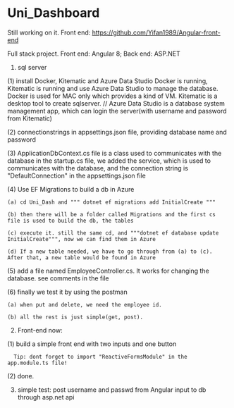 # Uni_Dashboard

Still working on it.
Front end:
https://github.com/Yifan1989/Angular-front-end

Full stack project.
Front end: Angular 8; Back end: ASP.NET

1. sql server

  (1) install Docker, Kitematic and Azure Data Studio
    Docker is running, Kitematic is running and use Azure Data Studio to manage the database.
    Docker is used for MAC only which provides a kind of VM.
    Kitematic is a desktop tool to create sqlserver. //
    Azure Data Studio is a database system management app, which can login the server(with username and password from Kitematic)

  (2) connectionstrings in appsettings.json file, providing database name and password

  (3) ApplicationDbContext.cs file is a class used to communicates with the database
      in the startup.cs file, we added the service, which is used to communicates with the database, and the connection string is "DefaultConnection" in the appsettings.json file

  (4) Use EF Migrations to build a db in Azure

    (a) cd Uni_Dash and """ dotnet ef migrations add InitialCreate """

    (b) then there will be a folder called Migrations and the first cs file is used to build the db, the tables

    (c) execute it. still the same cd, and """dotnet ef database update InitialCreate""", now we can find them in Azure

    (d) If a new table needed, we have to go through from (a) to (c). After that, a new table would be found in Azure

  (5) add a file named EmployeeController.cs. It works for changing the database. see comments in the file

  (6) finally we test it by using the postman

    (a) when put and delete, we need the employee id.

    (b) all the rest is just simple(get, post).

2. Front-end now:

  (1) build a simple front end with two inputs and one button

      Tip: dont forget to import "ReactiveFormsModule" in the app.module.ts file!

  (2) done.

3. simple test: post username and passwd from Angular input to db through asp.net api
